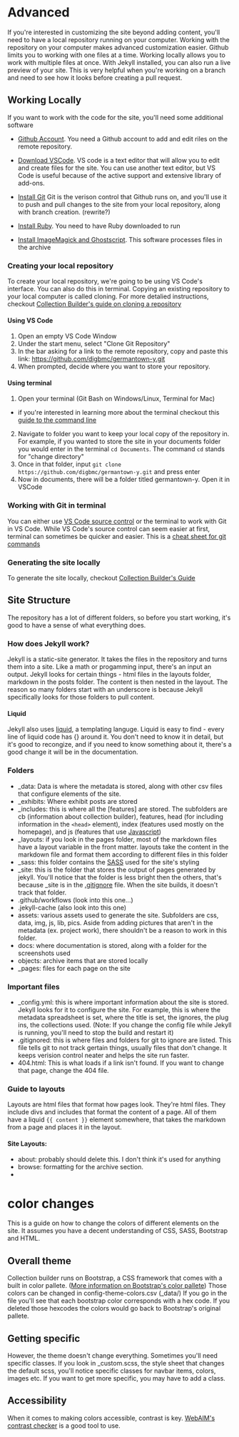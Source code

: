 # Advanced

If you're interested in customizing the site beyond adding content, you'll need to have a local repository running on your computer. Working with the repository on your computer makes advanced customization easier. Github limits you to working with one files at a time. Working locally allows you to work with multiple files at once. With Jekyll installed, you can also run a live preview of your site. This is very helpful when you're working on a branch and need to see how it looks before creating a pull request. 

## Working Locally 

If you want to work with the code for the site, you'll need some additional software

- [Github Account](https://github.com/signup?ref_cta=Sign+up&ref_loc=header+logged+out&ref_page=%2F&source=header-home). You need a Github account to add and edit riles on the remote repository. 

- [Download VSCode](https://code.visualstudio.com/). VS code is a text editor that will allow you to edit and create files for the site. You can use another text editor, but VS Code is useful because of the active support and extensive library of add-ons. 

- [Install Git](https://collectionbuilder.github.io/cb-docs/docs/software/git/) Git is the verison control that Github runs on, and you'll use it to push and pull changes to the site from your local repository, along with branch creation. (rewrite?)

- [Install Ruby](https://collectionbuilder.github.io/cb-docs/docs/software/ruby/). You need to have Ruby downloaded to run

- [Install ImageMagick and Ghostscript](https://collectionbuilder.github.io/cb-docs/docs/software/optional/). This software processes files in the archive


### Creating your local repository

To create your local repository, we're going to be using VS Code's interface. You can also do this in terminal. Copying an existing repository to your local computer is called cloning. For more detalied instructions, checkout [Collection Builder's guide on cloning a repository](https://collectionbuilder.github.io/cb-docs/docs/repository/clone/)

#### Using VS Code
1. Open an empty VS Code Window 
2. Under the start menu, select "Clone Git Repository" 
3. In the bar asking for a link to the remote repository, copy and paste this link: https://github.com/digbmc/germantown-y.git
4. When prompted, decide where you want to store your repository. 

#### Using terminal
1. Open your terminal (Git Bash on Windows/Linux, Terminal for Mac) 
- if you're interested in learning more about the terminal checkout this [guide to the command line](https://digbmc.github.io/command-line/)

2. Navigate to folder you want to keep your local copy of the repository in. For example, if you wanted to store the site in your documents folder you would enter in the terminal `cd Documents`. The command `cd` stands for "change directory" 
3. Once in that folder, input ``` git clone https://github.com/digbmc/germantown-y.git ``` and press enter
4. Now in documents, there will be a folder titled germantown-y. Open it in VSCode 

### Working with Git in terminal
You can either use [VS Code source control](https://code.visualstudio.com/docs/sourcecontrol/overview) or the terminal to work with Git in VS Code. While VS Code's source control can seem easier at first, terminal can sometimes be quicker and easier. This is a [cheat sheet for git commands](https://education.github.com/git-cheat-sheet-education.pdf)

### Generating the site locally
To generate the site locally, checkout [Collection Builder's Guide](https://collectionbuilder.github.io/cb-docs/docs/repository/generate/)

## Site Structure 

The repository has a lot of different folders, so before you start working, it's good to have a sense of what everything does.

### How does Jekyll work? 
Jekyll is a static-site generator. It takes the files in the repository and turns them into a site. Like a math or progamming input, there's an input an output. Jekyll looks for certain things - html files in the layouts folder, markdown in the posts folder. The content is then nested in the layout. The reason so many folders start with an underscore is because Jekyll specifically looks for those folders to pull content. 

#### Liquid 
Jekyll also uses [liquid](https://jekyllrb.com/docs/liquid/), a templating languge. Liquid is easy to find - every line of liquid code has {} around it. You don't need to know it in detail, but it's good to recongize, and if you need to know something about it, there's a good change it will be in the documentation.  

### Folders 
- _data: Data is where the metadata is stored, along with other csv files that configure elements of the site. 
- _exhibits: Where exhibit posts are stored
- _includes: this is where all the [features] are stored. The subfolders are cb (information about collection builder), features, head (for including information in the `<head>` element), index (features used mostly on the homepage), and js (features that use [Javascript](https://www.w3schools.com/js/default.asp))
- _layouts: if you look in the pages folder, most of the markdown files have a layout variable in the front matter. layouts take the content in the markdown file and format them according to different files in this folder
- _sass: this folder contains the [SASS](https://sass-lang.com/documentation/) used for the site's styling
- _site: this is the folder that stores the output of pages generated by jekyll. You'll notice that the folder is less bright then the others, that's because _site is in the [.gitignore](https://git-scm.com/docs/gitignore) file. When the site builds, it doesn't track that folder. 
- .github/workflows (look into this one...)
- .jekyll-cache (also look into this one)
- assets: various assets used to generate the site. Subfolders are css, data, img, js, lib, pics. Aside from adding pictures that aren't in the metadata (ex. project work), there shouldn't be a reason to work in this folder.
- docs: where documentation is stored, along with a folder for the screenshots used
- objects: archive items that are stored locally 
- _pages: files for each page on the site

### Important files
- _config.yml: this is where important information about the site is stored. Jekyll looks for it to configure the site. For example, this is where the metadata spreadsheet is set, where the title is set, the ignores, the plug ins, the collections used. (Note: If you change the config file while Jekyll is running, you'll need to stop the build and restart it)
- .gitignored: this is where files and folders for git to ignore are listed. This file tells git to not track gertain things, usually files that don't change. It keeps verision control neater and helps the site run faster.
- 404.html: This is what loads if a link isn't found. If you want to change that page, change the 404 file. 

### Guide to layouts
Layouts are html files that format how pages look. They're html files. They include divs and includes that format the content of a page. All of them have a liquid `{{ content }}` element somewhere, that takes the markdown from a page and places it in the layout.  

#### Site Layouts: 
- about: probably should delete this. I don't think it's used for anything
- browse: formatting for the archive section. 
- 

# color changes 
This is a guide on how to change the colors of different elements on the site. It assumes you have a decent understanding of CSS, SASS, Bootstrap and HTML.

## Overall theme

Collection builder runs on Bootstrap, a CSS framework that comes with a built in color pallete. ([More information on Bootstrap's color pallete](https://getbootstrap.com/docs/5.0/customize/color/)) Those colors can be changed in config-theme-colors.csv (_data/) If you go in the file you'll see that each bootstrap color corresponds with a hex code. If you deleted those hexcodes the colors would go back to Bootstrap's original pallete. 

## Getting specific

However, the theme doesn't change everything. Sometimes you'll need specific classes. If you look in _custom.scss, the style sheet that changes the default scss, you'll notice specific classes for navbar items, colors, images etc. If you want to get more specific, you may have to add a class. 

## Accessibility

When it comes to making colors accessible, contrast is key. [WebAIM's contrast checker](https://webaim.org/resources/contrastchecker/) is a good tool to use. 